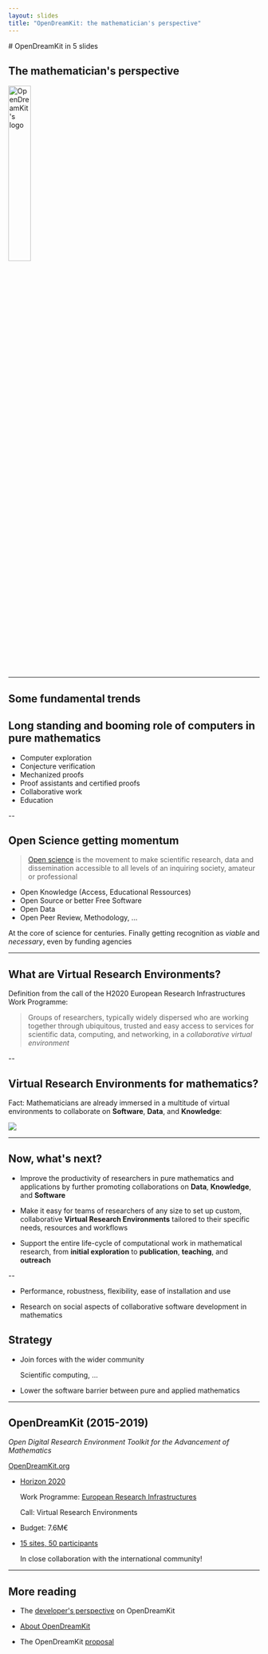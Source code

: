 ```yaml
---
layout: slides
title: "OpenDreamKit: the mathematician's perspective"
---
```


<section data-markdown data-separator="^---\n" data-separator-vertical="^--\n">
# OpenDreamKit in 5 slides

## The mathematician's perspective

<img src="https://cloud.githubusercontent.com/assets/6437976/11543197/22d9974c-98f0-11e5-8234-dcf6179f10b5.png" alt="OpenDreamKit's logo" height="30%">

---
# Some fundamental trends

## Long standing and booming role of computers in pure mathematics

- Computer exploration
- Conjecture verification
- Mechanized proofs
- Proof assistants and certified proofs
- Collaborative work
- Education

<!-- TODO: add examples -->

--

## Open Science getting momentum

> [Open science](https://en.wikipedia.org/wiki/Open_science) is the
> movement to make scientific research, data and dissemination
> accessible to all levels of an inquiring society, amateur or
> professional

- Open Knowledge (Access, Educational Ressources)
- Open Source or better Free Software
- Open Data
- Open Peer Review, Methodology, ...

At the core of science for centuries. Finally getting recognition as
*viable* and *necessary*, even by funding agencies

---
# What are Virtual Research Environments?

Definition from the call of the H2020 European Research
Infrastructures Work Programme:

> Groups of researchers, typically widely dispersed who are working
> together through ubiquitous, trusted and easy access to services for
> scientific data, computing, and networking, in a *collaborative
> virtual environment*


--

## Virtual Research Environments for mathematics?

Fact: Mathematicians are already immersed in a multitude of virtual
environments to collaborate on **Software**, **Data**, and **Knowledge**:

![](https://github.com/OpenDreamKit/OpenDreamKit/blob/master/Proposal/Pictures/TheBigPicture.svg)

<!-- TODO: add screenshots from the proposal -->

---

# Now, what's next?

- Improve the productivity of researchers in pure mathematics and
  applications by further promoting collaborations on **Data**,
  **Knowledge**, and **Software**

- Make it easy for teams of researchers of any size to set up custom,
  collaborative **Virtual Research Environments** tailored to their
  specific needs, resources and workflows

- Support the entire life-cycle of computational work in mathematical
  research, from **initial exploration** to **publication**, **teaching**,
  and **outreach**

--

- Performance, robustness, flexibility, ease of installation and use

- Research on social aspects of collaborative software development in
  mathematics

## Strategy

-   Join forces with the wider community

    Scientific computing, ...

-   Lower the software barrier between pure and applied mathematics

---

# OpenDreamKit (2015-2019)

*Open Digital Research Environment Toolkit
for the Advancement of Mathematics*

[OpenDreamKit.org](OpenDreamKit.org)

-   [Horizon 2020](https://ec.europa.eu/programmes/horizon2020/)

    Work Programme: [European Research Infrastructures](https://ec.europa.eu/programmes/horizon2020/en/h2020-section/european-research-infrastructures-including-e-infrastructures)

    Call: Virtual Research Environments

-   Budget: 7.6M€

-   [15 sites, 50 participants](http://opendreamkit.org/partners)

    In close collaboration with the international community!

---

# More reading

- The [developer's perspective](/about-developers) on OpenDreamKit

- [About OpenDreamKit](/about)

- The OpenDreamKit [proposal](https://github.com/OpenDreamKit/OpenDreamKit/raw/master/Proposal/proposal-www.pdf)

</section>
